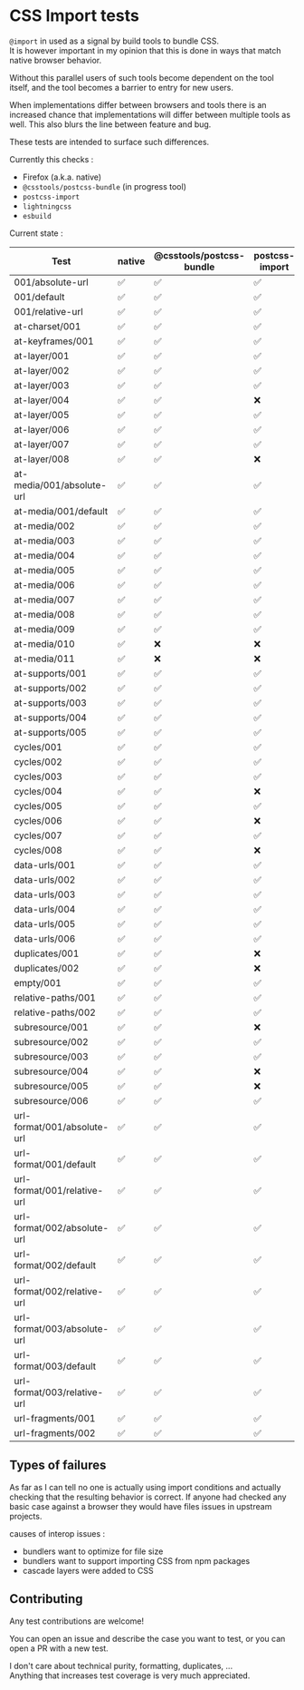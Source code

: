 # CSS Import tests

`@import` in used as a signal by build tools to bundle CSS.  
It is however important in my opinion that this is done in ways that match native browser behavior.

Without this parallel users of such tools become dependent on the tool itself, and the tool becomes a barrier to entry for new users.

When implementations differ between browsers and tools there is an increased chance that implementations will differ between multiple tools as well.
This also blurs the line between feature and bug.

These tests are intended to surface such differences.

Currently this checks :
- Firefox (a.k.a. native)
- `@csstools/postcss-bundle` (in progress tool)
- `postcss-import`
- `lightningcss`
- `esbuild`

Current state :

| Test | native | @csstools/postcss-bundle | postcss-import | lightningcss | esbuild |
| ---- | ------ | ------------------------ | -------------- | ------------ | ------- |
| 001/absolute-url | ✅ | ✅ | ✅ | ❌ | ✅ |
| 001/default | ✅ | ✅ | ✅ | ✅ | ✅ |
| 001/relative-url | ✅ | ✅ | ✅ | ✅ | ✅ |
| at-charset/001 | ✅ | ✅ | ✅ | ✅ | ✅ |
| at-keyframes/001 | ✅ | ✅ | ✅ | ✅ | ❌ |
| at-layer/001 | ✅ | ✅ | ✅ | ❌ | ❌ |
| at-layer/002 | ✅ | ✅ | ✅ | ✅ | ❌ |
| at-layer/003 | ✅ | ✅ | ✅ | ❌ | ❌ |
| at-layer/004 | ✅ | ✅ | ❌ | ✅ | ✅ |
| at-layer/005 | ✅ | ✅ | ✅ | ✅ | ❌ |
| at-layer/006 | ✅ | ✅ | ✅ | ✅ | ❌ |
| at-layer/007 | ✅ | ✅ | ✅ | ❌ | ✅ |
| at-layer/008 | ✅ | ✅ | ❌ | ❌ | ❌ |
| at-media/001/absolute-url | ✅ | ✅ | ✅ | ❌ | ✅ |
| at-media/001/default | ✅ | ✅ | ✅ | ✅ | ❌ |
| at-media/002 | ✅ | ✅ | ✅ | ✅ | ❌ |
| at-media/003 | ✅ | ✅ | ✅ | ✅ | ❌ |
| at-media/004 | ✅ | ✅ | ✅ | ✅ | ❌ |
| at-media/005 | ✅ | ✅ | ✅ | ✅ | ❌ |
| at-media/006 | ✅ | ✅ | ✅ | ✅ | ❌ |
| at-media/007 | ✅ | ✅ | ✅ | ✅ | ❌ |
| at-media/008 | ✅ | ✅ | ✅ | ✅ | ❌ |
| at-media/009 | ✅ | ✅ | ✅ | ❌ | ❌ |
| at-media/010 | ✅ | ❌ | ❌ | ❌ | ❌ |
| at-media/011 | ✅ | ❌ | ❌ | ❌ | ❌ |
| at-supports/001 | ✅ | ✅ | ✅ | ✅ | ❌ |
| at-supports/002 | ✅ | ✅ | ✅ | ✅ | ❌ |
| at-supports/003 | ✅ | ✅ | ✅ | ✅ | ❌ |
| at-supports/004 | ✅ | ✅ | ✅ | ✅ | ❌ |
| at-supports/005 | ✅ | ✅ | ✅ | ✅ | ❌ |
| cycles/001 | ✅ | ✅ | ✅ | ✅ | ✅ |
| cycles/002 | ✅ | ✅ | ✅ | ❌ | ✅ |
| cycles/003 | ✅ | ✅ | ✅ | ❌ | ✅ |
| cycles/004 | ✅ | ✅ | ❌ | ✅ | ✅ |
| cycles/005 | ✅ | ✅ | ✅ | ✅ | ✅ |
| cycles/006 | ✅ | ✅ | ❌ | ✅ | ✅ |
| cycles/007 | ✅ | ✅ | ✅ | ✅ | ❌ |
| cycles/008 | ✅ | ✅ | ❌ | ❌ | ❌ |
| data-urls/001 | ✅ | ✅ | ✅ | ❌ | ✅ |
| data-urls/002 | ✅ | ✅ | ✅ | ❌ | ✅ |
| data-urls/003 | ✅ | ✅ | ✅ | ❌ | ✅ |
| data-urls/004 | ✅ | ✅ | ✅ | ❌ | ❌ |
| data-urls/005 | ✅ | ✅ | ✅ | ❌ | ✅ |
| data-urls/006 | ✅ | ✅ | ✅ | ❌ | ✅ |
| duplicates/001 | ✅ | ✅ | ❌ | ✅ | ✅ |
| duplicates/002 | ✅ | ✅ | ❌ | ✅ | ✅ |
| empty/001 | ✅ | ✅ | ✅ | ✅ | ✅ |
| relative-paths/001 | ✅ | ✅ | ✅ | ✅ | ✅ |
| relative-paths/002 | ✅ | ✅ | ✅ | ✅ | ✅ |
| subresource/001 | ✅ | ✅ | ❌ | ❌ | ❌ |
| subresource/002 | ✅ | ✅ | ✅ | ✅ | ❌ |
| subresource/003 | ✅ | ✅ | ✅ | ✅ | ❌ |
| subresource/004 | ✅ | ✅ | ❌ | ❌ | ❌ |
| subresource/005 | ✅ | ✅ | ❌ | ❌ | ❌ |
| subresource/006 | ✅ | ✅ | ✅ | ✅ | ❌ |
| url-format/001/absolute-url | ✅ | ✅ | ✅ | ❌ | ✅ |
| url-format/001/default | ✅ | ✅ | ✅ | ✅ | ✅ |
| url-format/001/relative-url | ✅ | ✅ | ✅ | ✅ | ✅ |
| url-format/002/absolute-url | ✅ | ✅ | ✅ | ❌ | ✅ |
| url-format/002/default | ✅ | ✅ | ✅ | ✅ | ✅ |
| url-format/002/relative-url | ✅ | ✅ | ✅ | ✅ | ✅ |
| url-format/003/absolute-url | ✅ | ✅ | ✅ | ❌ | ✅ |
| url-format/003/default | ✅ | ✅ | ✅ | ✅ | ✅ |
| url-format/003/relative-url | ✅ | ✅ | ✅ | ✅ | ✅ |
| url-fragments/001 | ✅ | ✅ | ✅ | ❌ | ✅ |
| url-fragments/002 | ✅ | ✅ | ✅ | ❌ | ✅ |

## Types of failures

As far as I can tell no one is actually using import conditions and actually checking that the resulting behavior is correct.
If anyone had checked any basic case against a browser they would have files issues in upstream projects.

causes of interop issues :
- bundlers want to optimize for file size
- bundlers want to support importing CSS from npm packages
- cascade layers were added to CSS

## Contributing

Any test contributions are welcome!

You can open an issue and describe the case you want to test, or you can open a PR with a new test.

I don't care about technical purity, formatting, duplicates, ...  
Anything that increases test coverage is very much appreciated.
